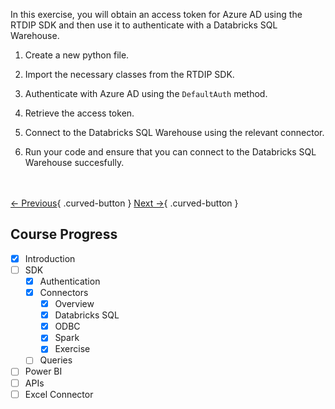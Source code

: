 In this exercise, you will obtain an access token for Azure AD using the RTDIP SDK and then use it to authenticate with a Databricks SQL Warehouse.

1. Create a new python file.

2. Import the necessary classes from the RTDIP SDK.

3. Authenticate with Azure AD using the `DefaultAuth` method.

4. Retrieve the access token.

5. Connect to the Databricks SQL Warehouse using the relevant connector.

6. Run your code and ensure that you can connect to the Databricks SQL Warehouse succesfully.

<br></br>
[← Previous](./spark-connector.md){ .curved-button }
[Next →](../queries/timeseries.md){ .curved-button }

## Course Progress
-   [X] Introduction
-   [ ] SDK
    *   [X] Authentication
    *   [X] Connectors
        +   [X] Overview
        +   [X] Databricks SQL
        +   [X] ODBC
        +   [X] Spark
        +   [X] Exercise
    *   [ ] Queries
-   [ ] Power BI    
-   [ ] APIs
-   [ ] Excel Connector
